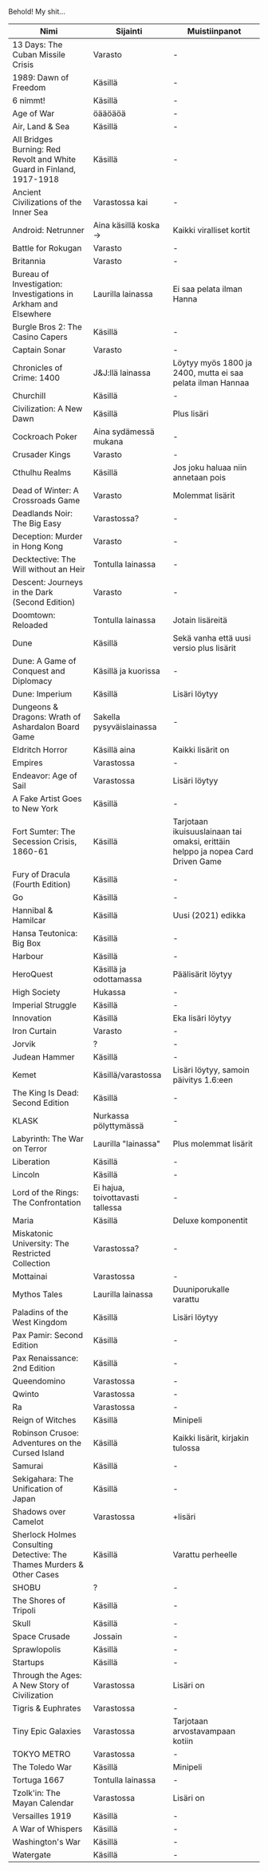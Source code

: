 Behold! My shit...

|Nimi|Sijainti|Muistiinpanot|
|-|-|-|
|13 Days: The Cuban Missile Crisis|Varasto|-|
|1989: Dawn of Freedom|Käsillä|-|
|6 nimmt!|Käsillä|-|
|Age of War|öääöäöä|-|
|Air, Land & Sea|Käsillä|-|
|All Bridges Burning: Red Revolt and White Guard in Finland, 1917-1918|Käsillä|-|
|Ancient Civilizations of the Inner Sea|Varastossa kai|-|
|Android: Netrunner|Aina käsillä koska ->|Kaikki viralliset kortit|
|Battle for Rokugan|Varasto|-|
|Britannia|Varasto|-|
|Bureau of Investigation: Investigations in Arkham and Elsewhere|Laurilla lainassa|Ei saa pelata ilman Hanna|
|Burgle Bros 2: The Casino Capers|Käsillä|-|
|Captain Sonar|Varasto|-|
|Chronicles of Crime: 1400|J&J:llä lainassa|Löytyy myös 1800 ja 2400, mutta ei saa pelata ilman Hannaa|
|Churchill|Käsillä|-|
|Civilization: A New Dawn|Käsillä|Plus lisäri|
|Cockroach Poker|Aina sydämessä mukana|-|
|Crusader Kings|Varasto|-|
|Cthulhu Realms|Käsillä|Jos joku haluaa niin annetaan pois|
|Dead of Winter: A Crossroads Game|Varasto|Molemmat lisärit|
|Deadlands Noir: The Big Easy|Varastossa?|-|
|Deception: Murder in Hong Kong|Varasto|-|
|Decktective: The Will without an Heir|Tontulla lainassa|-|
|Descent: Journeys in the Dark (Second Edition)|Varasto|-|
|Doomtown: Reloaded|Tontulla lainassa|Jotain lisäreitä|
|Dune|Käsillä|Sekä vanha että uusi versio plus lisärit|
|Dune: A Game of Conquest and Diplomacy|Käsillä ja kuorissa|-|
|Dune: Imperium|Käsillä|Lisäri löytyy|
|Dungeons & Dragons: Wrath of Ashardalon Board Game|Sakella pysyväislainassa|-|
|Eldritch Horror|Käsillä aina|Kaikki lisärit on|
|Empires|Varastossa|-|
|Endeavor: Age of Sail|Varastossa|Lisäri löytyy|
|A Fake Artist Goes to New York|Käsillä|-|
|Fort Sumter: The Secession Crisis, 1860-61|Käsillä|Tarjotaan ikuisuuslainaan tai omaksi, erittäin helppo ja nopea Card Driven Game|
|Fury of Dracula (Fourth Edition)|Käsillä|-|
|Go|Käsillä|-|
|Hannibal & Hamilcar|Käsillä|Uusi (2021) edikka|
|Hansa Teutonica: Big Box|Käsillä|-|
|Harbour|Käsillä|-|
|HeroQuest|Käsillä ja odottamassa|Päälisärit löytyy|
|High Society|Hukassa|-|
|Imperial Struggle|Käsillä|-|
|Innovation|Käsillä|Eka lisäri löytyy|
|Iron Curtain|Varasto|-|
|Jorvik|?|-|
|Judean Hammer|Käsillä|-|
|Kemet|Käsillä/varastossa|Lisäri löytyy, samoin päivitys 1.6:een|
|The King Is Dead: Second Edition|Käsillä|-|
|KLASK|Nurkassa pölyttymässä|-|
|Labyrinth: The War on Terror|Laurilla "lainassa"|Plus molemmat lisärit|
|Liberation|Käsillä|-|
|Lincoln|Käsillä|-|
|Lord of the Rings: The Confrontation|Ei hajua, toivottavasti tallessa|-|
|Maria|Käsillä|Deluxe komponentit|
|Miskatonic University: The Restricted Collection|Varastossa?|-|
|Mottainai|Varastossa|-|
|Mythos Tales|Laurilla lainassa|Duuniporukalle varattu|
|Paladins of the West Kingdom|Käsillä|Lisäri löytyy|
|Pax Pamir: Second Edition|Käsillä|-|
|Pax Renaissance: 2nd Edition|Käsillä|-|
|Queendomino|Varastossa|-|
|Qwinto|Varastossa|-|
|Ra|Varastossa|-|
|Reign of Witches|Käsillä|Minipeli|
|Robinson Crusoe: Adventures on the Cursed Island|Käsillä|Kaikki lisärit, kirjakin tulossa|
|Samurai|Käsillä|-|
|Sekigahara: The Unification of Japan|Käsillä|-
|Shadows over Camelot|Varastossa|+lisäri|
|Sherlock Holmes Consulting Detective: The Thames Murders & Other Cases|Käsillä|Varattu perheelle|
|SHOBU|?|-|
|The Shores of Tripoli|Käsillä|-|
|Skull|Käsillä|-|
|Space Crusade|Jossain|-|
|Sprawlopolis|Käsillä|-|
|Startups|Käsillä|-|
|Through the Ages: A New Story of Civilization|Varastossa|Lisäri on|
|Tigris & Euphrates|Varastossa|-|
|Tiny Epic Galaxies|Varastossa|Tarjotaan arvostavampaan kotiin|
|TOKYO METRO|Varastossa|-|
|The Toledo War|Käsillä|Minipeli|
|Tortuga 1667|Tontulla lainassa|-|
|Tzolk'in: The Mayan Calendar|Varastossa|Lisäri on|
|Versailles 1919|Käsillä|-|
|A War of Whispers|Käsillä|-|
|Washington's War|Käsillä|-|
|Watergate|Käsillä|-|
